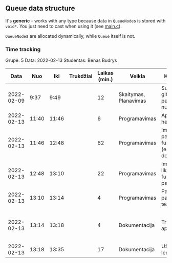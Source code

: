 ## Queue data structure

It's **generic** - works with any type because data in `QueueNode`s is stored with `void*`. You just need to cast when using it (see [main.c](./main.c)).

`QueueNode`s are allocated dynamically, while `Queue` itself is not.

### Time tracking

Grupė: 5
Data: 2022-02-13
Studentas: Benas Budrys

| Data       | Nuo   | Iki   | Trukdžiai | Laikas (min.) | Veikla                | Komentarai                                              | B.  | Vnt.                                    |
| ---------- | ----- | ----- | --------- | ------------- | --------------------- | ------------------------------------------------------- | --- | --------------------------------------- |
| 2022-02-09 | 9:37  | 9:49  |           | 12            | Skaitymas, Planavimas | Susitvarkyti git ir perskaityti nurodymus               |     |                                         |
| 2022-02-13 | 11:40 | 11:46 |           | 6             | Programavimas         | Aprašyti header                                         |     |                                         |
| 2022-02-13 | 11:46 | 12:48 |           | 62            | Programavimas         | Implementuoti pagrindines funckcijas (enqueue, dequeue) |     |                                         |
| 2022-02-13 | 12:48 | 13:10 |           | 22            | Programavimas         | Implementuoti likusias funkcijas ir panaudojimą         |     |                                         |
| 2022-02-13 | 13:10 | 13:14 |           | 4             | Programavimas         | Patobulinti panaudojimo testavimą                       |     |                                         |
| 2022-02-13 | 13:14 | 13:18 |           | 4             | Dokumentacija         | Trumpas aprašymas                                       | [x] | Sukurti 3 failai, parašytos 164 eilutės |
| 2022-02-13 | 13:18 | 13:35 |           | 17            | Dokumentacija         | Užpildyti šią lentelę                                   |     |                                         |
